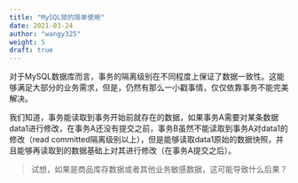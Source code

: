```yaml
---
title: "MySQL锁的简单使用"
date: 2021-03-24
author: "wangy325"
weight: 5
draft: true
---
```


对于MySQL数据库而言，事务的隔离级别在不同程度上保证了数据一致性。这能够满足大部分的业务需求，但是，仍然有那么一小戳事情，仅仅依靠事务不能完美解决。

我们知道，事务能读取到事务开始前就存在的数据，如果事务A需要对某条数据data1进行修改，在事务A还没有提交之前，事务B虽然不能读取到事务A对data1的修改（read committed隔离级别以上），但是能够读取data1原始的数据快照，并且能够再读取到的数据基础上对其进行修改（在事务A提交之后）。

<!--more-->

> 试想，如果是商品库存数据或者其他业务敏感数据，这可能导致什么后果？



#
